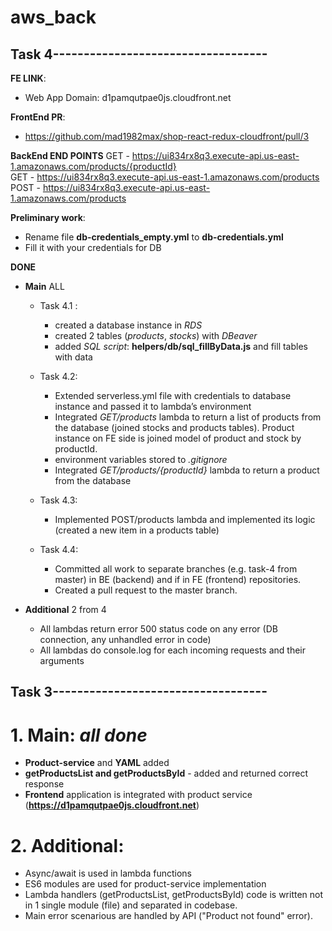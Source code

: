 # aws_back

## Task 4-----------------------------------

**FE LINK**:

- Web App Domain: d1pamqutpae0js.cloudfront.net

**FrontEnd PR**:

- https://github.com/mad1982max/shop-react-redux-cloudfront/pull/3

**BackEnd END POINTS**
GET - https://ui834rx8q3.execute-api.us-east-1.amazonaws.com/products/{productId}  
GET - https://ui834rx8q3.execute-api.us-east-1.amazonaws.com/products  
POST - https://ui834rx8q3.execute-api.us-east-1.amazonaws.com/products

**Preliminary work**:

- Rename file **db-credentials_empty.yml** to **db-credentials.yml**
- Fill it with your credentials for DB

**DONE**

- **Main** ALL

  - Task 4.1 :

    - created a database instance in _RDS_
    - created 2 tables (_products_, _stocks_) with _DBeaver_
    - added _SQL script_: **helpers/db/sql_fillByData.js** and fill tables with data

  - Task 4.2:

    - Extended serverless.yml file with credentials to database instance and passed it to lambda’s environment
    - Integrated _GET/products_ lambda to return a list of products from the database (joined stocks and products tables). Product instance on FE side is joined model of product and stock by productId.
    - environment variables stored to _.gitignore_
    - Integrated _GET/products/{productId}_ lambda to return a product from the database

  - Task 4.3:

    - Implemented POST/products lambda and implemented its logic (created a new item in a products table)

  - Task 4.4:

    - Committed all work to separate branches (e.g. task-4 from master) in BE (backend) and if in FE (frontend) repositories.
    - Created a pull request to the master branch.

- **Additional** 2 from 4

  - All lambdas return error 500 status code on any error (DB connection, any unhandled error in code)
  - All lambdas do console.log for each incoming requests and their arguments

## Task 3-----------------------------------

# 1. Main: _all done_

- **Product-service** and **YAML** added
- **getProductsList and getProductsById** - added and returned correct response
- **Frontend** application is integrated with product service (**https://d1pamqutpae0js.cloudfront.net**)

# 2. Additional:

- Async/await is used in lambda functions
- ES6 modules are used for product-service implementation
- Lambda handlers (getProductsList, getProductsById) code is written not in 1 single module (file) and separated in codebase.
- Main error scenarious are handled by API ("Product not found" error).
